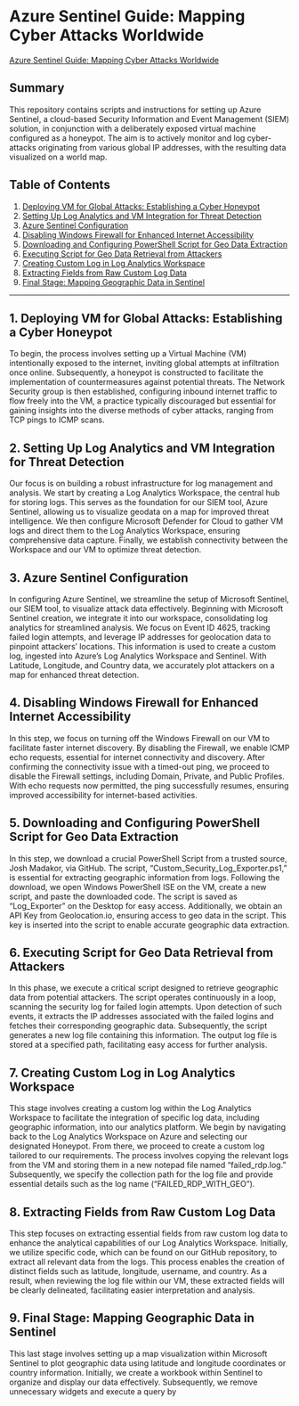 # Azure Sentinel Guide: Mapping Cyber Attacks Worldwide

<a href="https://emmanueldalcanto.tech/azure-sentinel-guide" target="_blank">Azure Sentinel Guide: Mapping Cyber Attacks Worldwide</a>


## Summary

This repository contains scripts and instructions for setting up Azure Sentinel, a cloud-based Security Information and Event Management (SIEM) solution, in conjunction with a deliberately exposed virtual machine configured as a honeypot. The aim is to actively monitor and log cyber-attacks originating from various global IP addresses, with the resulting data visualized on a world map.

## Table of Contents

1. [Deploying VM for Global Attacks: Establishing a Cyber Honeypot](#deploying-vm-for-global-attacks-establishing-a-cyber-honeypot)
2. [Setting Up Log Analytics and VM Integration for Threat Detection](#setting-up-log-analytics-and-vm-integration-for-threat-detection)
3. [Azure Sentinel Configuration](#azure-sentinel-configuration)
4. [Disabling Windows Firewall for Enhanced Internet Accessibility](#disabling-windows-firewall-for-enhanced-internet-accessibility)
5. [Downloading and Configuring PowerShell Script for Geo Data Extraction](#downloading-and-configuring-powershell-script-for-geo-data-extraction)
6. [Executing Script for Geo Data Retrieval from Attackers](#executing-script-for-geo-data-retrieval-from-attackers)
7. [Creating Custom Log in Log Analytics Workspace](#creating-custom-log-in-log-analytics-workspace)
8. [Extracting Fields from Raw Custom Log Data](#extracting-fields-from-raw-custom-log-data)
9. [Final Stage: Mapping Geographic Data in Sentinel](#final-stage-mapping-geographic-data-in-sentinel)

---

## 1. Deploying VM for Global Attacks: Establishing a Cyber Honeypot

To begin, the process involves setting up a Virtual Machine (VM) intentionally exposed to the internet, inviting global attempts at infiltration once online. Subsequently, a honeypot is constructed to facilitate the implementation of countermeasures against potential threats. The Network Security group is then established, configuring inbound internet traffic to flow freely into the VM, a practice typically discouraged but essential for gaining insights into the diverse methods of cyber attacks, ranging from TCP pings to ICMP scans.

## 2. Setting Up Log Analytics and VM Integration for Threat Detection
Our focus is on building a robust infrastructure for log management and analysis. We start by creating a Log Analytics Workspace, the central hub for storing logs. This serves as the foundation for our SIEM tool, Azure Sentinel, allowing us to visualize geodata on a map for improved threat intelligence. We then configure Microsoft Defender for Cloud to gather VM logs and direct them to the Log Analytics Workspace, ensuring comprehensive data capture. Finally, we establish connectivity between the Workspace and our VM to optimize threat detection.

## 3. Azure Sentinel Configuration
In configuring Azure Sentinel, we streamline the setup of Microsoft Sentinel, our SIEM tool, to visualize attack data effectively. Beginning with Microsoft Sentinel creation, we integrate it into our workspace, consolidating log analytics for streamlined analysis. We focus on Event ID 4625, tracking failed login attempts, and leverage IP addresses for geolocation data to pinpoint attackers’ locations. This information is used to create a custom log, ingested into Azure’s Log Analytics Workspace and Sentinel. With Latitude, Longitude, and Country data, we accurately plot attackers on a map for enhanced threat detection.

## 4. Disabling Windows Firewall for Enhanced Internet Accessibility
In this step, we focus on turning off the Windows Firewall on our VM to facilitate faster internet discovery. By disabling the Firewall, we enable ICMP echo requests, essential for internet connectivity and discovery. After confirming the connectivity issue with a timed-out ping, we proceed to disable the Firewall settings, including Domain, Private, and Public Profiles. With echo requests now permitted, the ping successfully resumes, ensuring improved accessibility for internet-based activities.

## 5. Downloading and Configuring PowerShell Script for Geo Data Extraction
In this step, we download a crucial PowerShell Script from a trusted source, Josh Madakor, via GitHub. The script, “Custom_Security_Log_Exporter.ps1,” is essential for extracting geographic information from logs. Following the download, we open Windows PowerShell ISE on the VM, create a new script, and paste the downloaded code. The script is saved as “Log_Exporter” on the Desktop for easy access. Additionally, we obtain an API Key from Geolocation.io, ensuring access to geo data in the script. This key is inserted into the script to enable accurate geographic data extraction.

## 6. Executing Script for Geo Data Retrieval from Attackers
In this phase, we execute a critical script designed to retrieve geographic data from potential attackers. The script operates continuously in a loop, scanning the security log for failed login attempts. Upon detection of such events, it extracts the IP addresses associated with the failed logins and fetches their corresponding geographic data. Subsequently, the script generates a new log file containing this information. The output log file is stored at a specified path, facilitating easy access for further analysis.

## 7. Creating Custom Log in Log Analytics Workspace
This stage involves creating a custom log within the Log Analytics Workspace to facilitate the integration of specific log data, including geographic information, into our analytics platform. We begin by navigating back to the Log Analytics Workspace on Azure and selecting our designated Honeypot. From there, we proceed to create a custom log tailored to our requirements. The process involves copying the relevant logs from the VM and storing them in a new notepad file named “failed_rdp.log.” Subsequently, we specify the collection path for the log file and provide essential details such as the log name (“FAILED_RDP_WITH_GEO”).

## 8. Extracting Fields from Raw Custom Log Data
This step focuses on extracting essential fields from raw custom log data to enhance the analytical capabilities of our Log Analytics Workspace. Initially, we utilize specific code, which can be found on our GitHub repository, to extract all relevant data from the logs. This process enables the creation of distinct fields such as latitude, longitude, username, and country. As a result, when reviewing the log file within our VM, these extracted fields will be clearly delineated, facilitating easier interpretation and analysis.

## 9. Final Stage: Mapping Geographic Data in Sentinel
This last stage involves setting up a map visualization within Microsoft Sentinel to plot geographic data using latitude and longitude coordinates or country information. Initially, we create a workbook within Sentinel to organize and display our data effectively. Subsequently, we remove unnecessary widgets and execute a query by

```powershell
